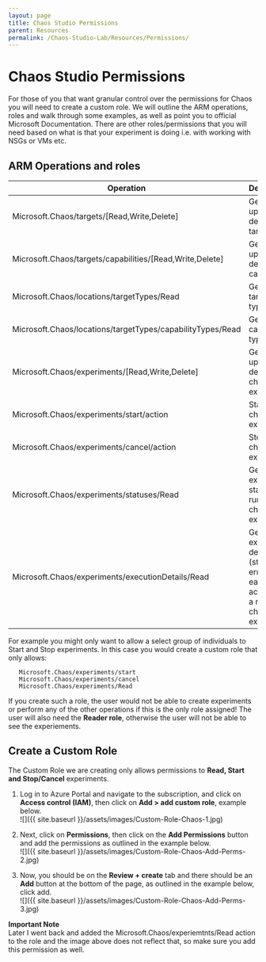 ```yaml
---
layout: page
title: Chaos Studio Permissions
parent: Resources 
permalink: /Chaos-Studio-Lab/Resources/Permissions/
---
```


# **Chaos Studio Permissions**
For those of you that want granular control over the permissions for Chaos you will need to create a custom role.  We will outline the ARM operations, roles and walk through some examples, as well as point you to official Microsoft Documentation.  There are other roles/permissions that you will need based on what is that your experiment is doing i.e. with working with NSGs or VMs etc.

## ARM Operations and roles

| Operation | Description |
| ----- | ----- |
| Microsoft.Chaos/targets/[Read,Write,Delete] | Get, create, update, or delete a target. | 
| Microsoft.Chaos/targets/capabilities/[Read,Write,Delete] | Get, create, update, or delete a capability. |
| Microsoft.Chaos/locations/targetTypes/Read | Get all target types. |
| Microsoft.Chaos/locations/targetTypes/capabilityTypes/Read | Get all capability types. |
| Microsoft.Chaos/experiments/[Read,Write,Delete] | 	Get, create, update, or delete a chaos experiment. |
| Microsoft.Chaos/experiments/start/action | 	Start a chaos experiment. |
| Microsoft.Chaos/experiments/cancel/action | Stop a chaos experiment. | 
| Microsoft.Chaos/experiments/statuses/Read | Get the execution status for a run of a chaos experiment. |
| Microsoft.Chaos/experiments/executionDetails/Read | Get the execution details (status and errors for each action) for a run of a chaos experiment. |

For example you might only want to allow a select group of individuals to Start and Stop experiments.  In this case you would create a custom role that only allows:

   ~~~
      Microsoft.Chaos/experiments/start
      Microsoft.Chaos/experiments/cancel
      Microsoft.Chaos/experiments/Read
   ~~~
   
If you create such a role, the user would not be able to create experiments or perform any of the other operations if this is the only role assigned!  The user will also need the **Reader role**, otherwise the user will not be able to see the experiements.     

## Create a Custom Role
The Custom Role we are creating only allows permissions to **Read, Start and Stop/Cancel** experiments. 

1. Log in to Azure Portal and navigate to the subscription, and click on **Access control (IAM)**, then click on **Add > add custom role**, example below.<br>
![]({{ site.baseurl }}/assets/images/Custom-Role-Chaos-1.jpg)


2. Next, click on **Permissions**, then click on the **Add Permissions** button and add the permissions as outlined in the example below.<br>
![]({{ site.baseurl }}/assets/images/Custom-Role-Chaos-Add-Perms-2.jpg)

3. Now, you should be on the **Review + create** tab and there should be an **Add** button at the bottom of the page, as outlined in the example below, click add.<br>
![]({{ site.baseurl }}/assets/images/Custom-Role-Chaos-Add-Perms-3.jpg)

**Important Note**<br>
Later I went back and added the Microsoft.Chaos/experiemtnts/Read action to the role and the image above does not reflect that, so make sure you add this permission as well.
